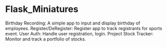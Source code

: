 # Flask_Miniatures

Birthday Recording: A simple app to input and display birthday of employees.
Register/DeRegister: Register app to track registrants for sports event.
User Auth: Handle user registration, login.
Project Stock Tracker: Monitor and track a portfolio of stocks.
